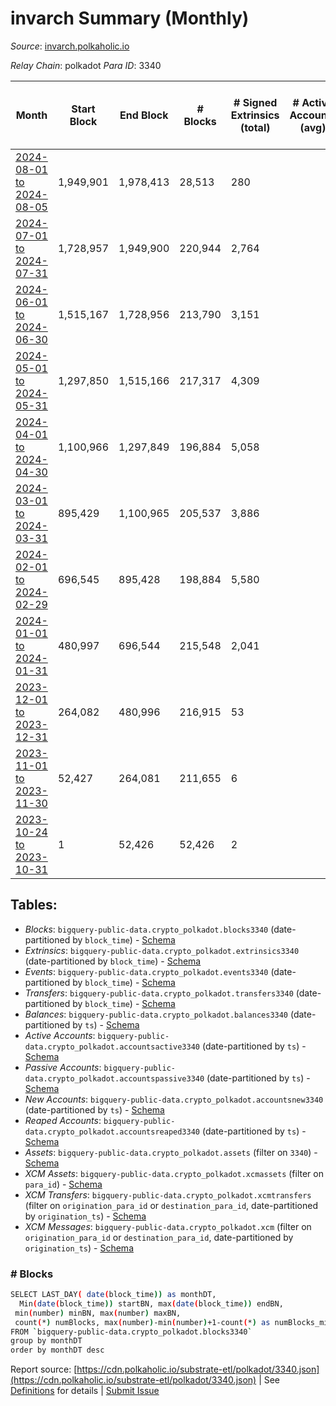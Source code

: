 # invarch Summary (Monthly)

_Source_: [invarch.polkaholic.io](https://invarch.polkaholic.io)

*Relay Chain*: polkadot
*Para ID*: 3340



| Month | Start Block | End Block | # Blocks | # Signed Extrinsics (total) | # Active Accounts (avg) | # Addresses with Balances (max) | Issues |
| ----- | ----------- | --------- | -------- | --------------------------- | ----------------------- | ------------------------------- | ------ |
| [2024-08-01 to 2024-08-05](/polkadot/3340-invarch/2024-08-31.md) | 1,949,901 | 1,978,413 | 28,513 | 280 |  | 76,550 | -   |   
| [2024-07-01 to 2024-07-31](/polkadot/3340-invarch/2024-07-31.md) | 1,728,957 | 1,949,900 | 220,944 | 2,764 |  | 76,550 | -   |   
| [2024-06-01 to 2024-06-30](/polkadot/3340-invarch/2024-06-30.md) | 1,515,167 | 1,728,956 | 213,790 | 3,151 |  | 76,544 | -   |   
| [2024-05-01 to 2024-05-31](/polkadot/3340-invarch/2024-05-31.md) | 1,297,850 | 1,515,166 | 217,317 | 4,309 |  | 76,526 | -   |   
| [2024-04-01 to 2024-04-30](/polkadot/3340-invarch/2024-04-30.md) | 1,100,966 | 1,297,849 | 196,884 | 5,058 |  | 76,644 | -   |   
| [2024-03-01 to 2024-03-31](/polkadot/3340-invarch/2024-03-31.md) | 895,429 | 1,100,965 | 205,537 | 3,886 |  | 1,894 | -   |   
| [2024-02-01 to 2024-02-29](/polkadot/3340-invarch/2024-02-29.md) | 696,545 | 895,428 | 198,884 | 5,580 |  | 1,888 | -   |   
| [2024-01-01 to 2024-01-31](/polkadot/3340-invarch/2024-01-31.md) | 480,997 | 696,544 | 215,548 | 2,041 |  | 1,774 | -   |   
| [2023-12-01 to 2023-12-31](/polkadot/3340-invarch/2023-12-31.md) | 264,082 | 480,996 | 216,915 | 53 |  | 1,382 | -   |   
| [2023-11-01 to 2023-11-30](/polkadot/3340-invarch/2023-11-30.md) | 52,427 | 264,081 | 211,655 | 6 |  | 1 | -   |   
| [2023-10-24 to 2023-10-31](/polkadot/3340-invarch/2023-10-31.md) | 1 | 52,426 | 52,426 | 2 |  |  | -   |   

## Tables:

* _Blocks_: `bigquery-public-data.crypto_polkadot.blocks3340` (date-partitioned by `block_time`) - [Schema](/schema/balances.json)
* _Extrinsics_: `bigquery-public-data.crypto_polkadot.extrinsics3340` (date-partitioned by `block_time`) - [Schema](/schema/extrinsics.json)
* _Events_: `bigquery-public-data.crypto_polkadot.events3340` (date-partitioned by `block_time`) - [Schema](/schema/events.json)
* _Transfers_: `bigquery-public-data.crypto_polkadot.transfers3340` (date-partitioned by `block_time`) - [Schema](/schema/transfers.json)
* _Balances_: `bigquery-public-data.crypto_polkadot.balances3340` (date-partitioned by `ts`) - [Schema](/schema/balances.json)
* _Active Accounts_: `bigquery-public-data.crypto_polkadot.accountsactive3340` (date-partitioned by `ts`) - [Schema](/schema/accountsactive.json)
* _Passive Accounts_: `bigquery-public-data.crypto_polkadot.accountspassive3340` (date-partitioned by `ts`) - [Schema](/schema/accountspassive.json)
* _New Accounts_: `bigquery-public-data.crypto_polkadot.accountsnew3340` (date-partitioned by `ts`) - [Schema](/schema/accountsnew.json)
* _Reaped Accounts_: `bigquery-public-data.crypto_polkadot.accountsreaped3340` (date-partitioned by `ts`) - [Schema](/schema/accountsreaped.json)
* _Assets_: `bigquery-public-data.crypto_polkadot.assets` (filter on `3340`) - [Schema](/schema/assets.json)
* _XCM Assets_: `bigquery-public-data.crypto_polkadot.xcmassets` (filter on `para_id`) - [Schema](/schema/xcmassets.json)
* _XCM Transfers_: `bigquery-public-data.crypto_polkadot.xcmtransfers` (filter on `origination_para_id` or `destination_para_id`, date-partitioned by `origination_ts`) - [Schema](/schema/xcmtransfers.json)
* _XCM Messages_: `bigquery-public-data.crypto_polkadot.xcm` (filter on `origination_para_id` or `destination_para_id`, date-partitioned by `origination_ts`) - [Schema](/schema/xcm.json)

### # Blocks
```bash
SELECT LAST_DAY( date(block_time)) as monthDT,
  Min(date(block_time)) startBN, max(date(block_time)) endBN, 
 min(number) minBN, max(number) maxBN, 
 count(*) numBlocks, max(number)-min(number)+1-count(*) as numBlocks_missing 
FROM `bigquery-public-data.crypto_polkadot.blocks3340` 
group by monthDT 
order by monthDT desc
```


Report source: [https://cdn.polkaholic.io/substrate-etl/polkadot/3340.json](https://cdn.polkaholic.io/substrate-etl/polkadot/3340.json) | See [Definitions](/DEFINITIONS.md) for details | [Submit Issue](https://github.com/colorfulnotion/substrate-etl/issues)
